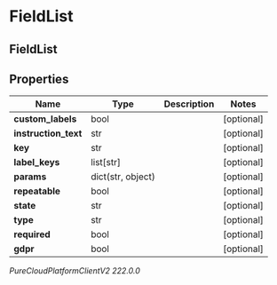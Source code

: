 # FieldList

## FieldList

## Properties

|Name | Type | Description | Notes|
|------------ | ------------- | ------------- | -------------|
| **custom_labels** | bool |  | [optional] |
| **instruction_text** | str |  | [optional] |
| **key** | str |  | [optional] |
| **label_keys** | list[str] |  | [optional] |
| **params** | dict(str, object) |  | [optional] |
| **repeatable** | bool |  | [optional] |
| **state** | str |  | [optional] |
| **type** | str |  | [optional] |
| **required** | bool |  | [optional] |
| **gdpr** | bool |  | [optional] |



_PureCloudPlatformClientV2 222.0.0_
